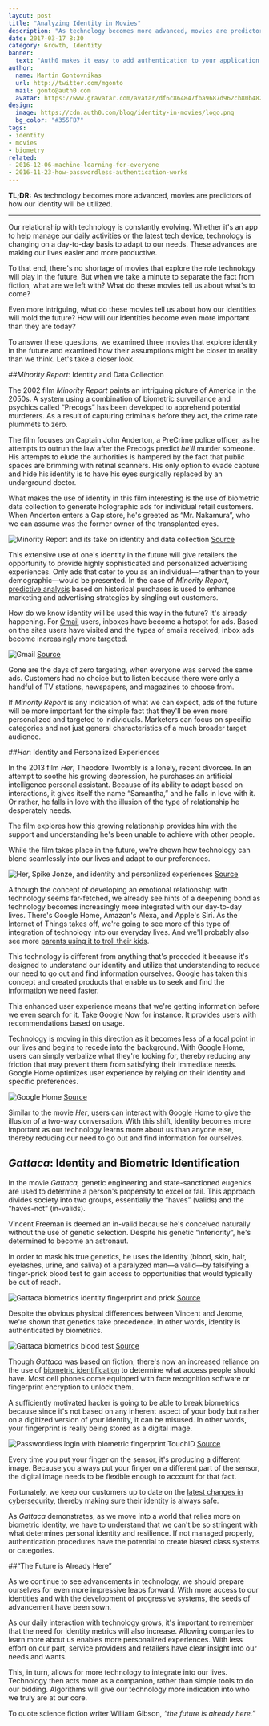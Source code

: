 ```yaml
---
layout: post
title: "Analyzing Identity in Movies"
description: "As technology becomes more advanced, movies are predictors of how our identity will be utilized."
date: 2017-03-17 8:30
category: Growth, Identity
banner:
  text: "Auth0 makes it easy to add authentication to your application."
author:
  name: Martin Gontovnikas
  url: http://twitter.com/mgonto
  mail: gonto@auth0.com
  avatar: https://www.gravatar.com/avatar/df6c864847fba9687d962cb80b482764??s=60
design:
  image: https://cdn.auth0.com/blog/identity-in-movies/logo.png
  bg_color: "#355FB7"
tags:
- identity
- movies
- biometry
related:
- 2016-12-06-machine-learning-for-everyone
- 2016-11-23-how-passwordless-authentication-works
---
```


**TL;DR:** As technology becomes more advanced, movies are predictors of how our identity will be utilized.

---

Our relationship with technology is constantly evolving. Whether it's an app to help manage our daily activities or the latest tech device, technology is changing on a day-to-day basis to adapt to our needs. These advances are making our lives easier and more productive. 

To that end, there's no shortage of movies that explore the role technology will play in the future. But when we take a minute to separate the fact from fiction, what are we left with? What do these movies tell us about what's to come?

Even more intriguing, what do these movies tell us about how our identities will mold the future? How will our identities become even more important than they are today?

To answer these questions, we examined three movies that explore identity in the future and examined how their assumptions might be closer to reality than we think. Let's take a closer look.

##_Minority Report_: Identity and Data Collection

The 2002 film *Minority Report* paints an intriguing picture of America in the 2050s. A system using a combination of biometric surveillance and psychics called “Precogs” has been developed to apprehend potential murderers. As a result of capturing criminals before they act, the crime rate plummets to zero.

The film focuses on Captain John Anderton, a PreCrime police officer, as he attempts to outrun the law after the Precogs predict *he'll* murder someone. His attempts to elude the authorities is hampered by the fact that public spaces are brimming with retinal scanners. His only option to evade capture and hide his identity is to have his eyes surgically replaced by an underground doctor.

What makes the use of identity in this film interesting is the use of biometric data collection to generate holographic ads for individual retail customers. When Anderton enters a Gap store, he's greeted as “Mr. Nakamura”, who we can assume was the former owner of the transplanted eyes.

![Minority Report and its take on identity and data collection](https://cdn.auth0.com/blog/id-in-movies/minority-report.jpeg)
[Source](https://www.psychologytoday.com/blog/side-effects/201511/the-biological-citizen-neuropolitics-aim-and-danger)

This extensive use of one's identity in the future will give retailers the opportunity to provide highly sophisticated and personalized advertising experiences. Only ads that cater to you as an individual—rather than to your demographic—would be presented. In the case of *Minority Report*, [predictive analysis](https://auth0.com/blog/machine-learning-for-everyone/) based on historical purchases is used to enhance marketing and advertising strategies by singling out customers. 

How do we know identity will be used this way in the future? It's already happening. For [Gmail](http://mail.google.com) users, inboxes have become a hotspot for ads. Based on the sites users have visited and the types of emails received, inbox ads become increasingly more targeted.

![Gmail](https://cdn.auth0.com/blog/id-in-movies/gmail.png)
[Source](http://www.ppchero.com/your-guide-to-setting-up-gmail-ads/)

Gone are the days of zero targeting, when everyone was served the same ads. Customers had no choice but to listen because there were only a handful of TV stations, newspapers, and magazines to choose from.

If *Minority Report* is any indication of what we can expect, ads of the future will be more important for the simple fact that they'll be even more personalized and targeted to individuals. Marketers can focus on specific categories and not just general characteristics of a much broader target audience.

##_Her_: Identity and Personalized Experiences 

In the 2013 film *Her*, Theodore Twombly is a lonely, recent divorcee. In an attempt to soothe his growing depression, he purchases an artificial intelligence personal assistant. Because of its ability to adapt based on interactions, it gives itself the name “Samantha,” and he falls in love with it. Or rather, he falls in love with the illusion of the type of relationship he desperately needs.

The film explores how this growing relationship provides him with the support and understanding he's been unable to achieve with other people. 

While the film takes place in the future, we're shown how technology can blend seamlessly into our lives and adapt to our preferences.

![Her, Spike Jonze, and identity and personlized experiences](https://cdn.auth0.com/blog/id-in-movies/her.jpg)
[Source](http://cinemavine.com/movie-stills-of-the-day-spike-jonzes-her/)

Although the concept of developing an emotional relationship with technology seems far-fetched, we already see hints of a deepening bond as technology becomes increasingly more integrated with our day-to-day lives. There's Google Home, Amazon's Alexa, and Apple's Siri. As the Internet of Things takes off, we're going to see more of this type of integration of technology into our everyday lives. And we'll probably also see more [parents using it to troll their kids](https://www.youtube.com/watch?v=EDvnnifS858&feature=player_embedded).

This technology is different from anything that's preceded it because it's designed to understand our identity and utilize that understanding to reduce our need to go out and find information ourselves. Google has taken this concept and created products that enable us to seek and find the information we need faster. 

This enhanced user experience means that we're getting information before we even search for it. Take Google Now for instance. It provides users with recommendations based on usage.

Technology is moving in this direction as it becomes less of a focal point in our lives and begins to recede into the background. With Google Home, users can simply verbalize what they're looking for, thereby reducing any friction that may prevent them from satisfying their immediate needs. Google Home optimizes user experience by relying on their identity and specific preferences.

![Google Home](https://cdn.auth0.com/blog/id-in-movies/google-home.png)
[Source](https://www.engadget.com/2016/05/18/google-home-virtual-assistant/)

Similar to the movie *Her*, users can interact with Google Home to give the illusion of a two-way conversation. With this shift, identity becomes more important as our technology learns more about us than anyone else, thereby reducing our need to go out and find information for ourselves.

## _Gattaca_: Identity and Biometric Identification

In the movie *Gattaca,* genetic engineering and state-sanctioned eugenics are used to determine a person's propensity to excel or fail. This approach divides society into two groups, essentially the “haves” (valids) and the “haves-not” (in-valids). 

Vincent Freeman is deemed an in-valid because he's conceived naturally without the use of genetic selection. Despite his genetic “inferiority”, he's determined to become an astronaut. 

In order to mask his true genetics, he uses the identity (blood, skin, hair, eyelashes, urine, and saliva) of a paralyzed man—a valid—by falsifying a finger-prick blood test to gain access to opportunities that would typically be out of reach.

![Gattaca biometrics identity fingerprint and prick](https://cdn.auth0.com/blog/id-in-movies/gattaca.jpg)
[Source](http://biometrics.mainguet.org/movies/Gattaca_fake_blood_sample.jpg)

Despite the obvious physical differences between Vincent and Jerome, we're shown that genetics take precedence. In other words, identity is authenticated by biometrics.

![Gattaca biometrics blood test](https://cdn.auth0.com/blog/id-in-movies/gattaca-test.jpg)
[Source](http://brainknowsbetter.com/news?offset=1359840646311)

Though *Gattaca* was based on fiction, there's now an increased reliance on the use of [biometric identification](https://auth0.com/blog/analysis-of-passwordless-connections/) to determine what access people should have. Most cell phones come equipped with face recognition software or fingerprint encryption to unlock them. 

A sufficiently motivated hacker is going to be able to break biometrics because since it's not based on any inherent aspect of your body but rather on a digitized version of your identity, it can be misused. In other words, your fingerprint is really being stored as a digital image.

![Passwordless login with biometric fingerprint TouchID](https://cdn.auth0.com/blog/id-in-movies/fingerprint.png)
[Source](https://mic.com/articles/149860/our-fingerprints-are-portals-into-our-digital-lives-but-the-laws-haven-t-caught-up)

Every time you put your finger on the sensor, it's producing a different image. Because you always put your finger on a different part of the sensor, the digital image needs to be flexible enough to account for that fact. 

Fortunately, we keep our customers up to date on the [latest changes in cybersecurity](https://hacked.com/auth0-integrates-identity-authentication-interview/), thereby making sure their identity is always safe. 

As _Gattaca_ demonstrates, as we move into a world that relies more on biometric identity, we have to understand that we can't be so stringent with what determines personal identity and resilience. If not managed properly, authentication procedures have the potential to create biased class systems or categories.

##“The Future is Already Here”

As we continue to see advancements in technology, we should prepare ourselves for even more impressive leaps forward. With more access to our identities and with the development of progressive systems, the seeds of advancement have been sown.

As our daily interaction with technology grows, it's important to remember that the need for identity metrics will also increase. Allowing companies to learn more about us enables more personalized experiences. With less effort on our part, service providers and retailers have clear insight into our needs and wants.

This, in turn, allows for more technology to integrate into our lives. Technology then acts more as a companion, rather than simple tools to do our bidding. Algorithms will give our technology more indication into who we truly are at our core.

To quote science fiction writer William Gibson, _“the future is already here.”_
